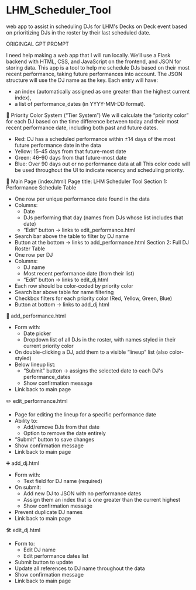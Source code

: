 # LHM_Scheduler_Tool
web app to assist in scheduling DJs for LHM's Decks on Deck event based on prioritizing DJs in the roster by their last scheduled date.


ORIGINGAL GPT PROMPT

I need help making a web app that I will run locally. We’ll use a Flask backend with HTML, CSS, and JavaScript on the frontend, and JSON for storing data.
This app is a tool to help me schedule DJs based on their most recent performance, taking future performances into account.
The JSON structure will use the DJ name as the key. Each entry will have:
* an index (automatically assigned as one greater than the highest current index),
* a list of performance_dates (in YYYY-MM-DD format).

🎨 Priority Color System (“Tier System”)
We will calculate the “priority color” for each DJ based on the time difference between today and their most recent performance date, including both past and future dates.
* Red: DJ has a scheduled performance within ±14 days of the most future performance date in the data
* Yellow: 15–45 days from that future-most date
* Green: 46–90 days from that future-most date
* Blue: Over 90 days out or no performance data at all
This color code will be used throughout the UI to indicate recency and scheduling priority.

🧭 Main Page (index.html)
Page title: LHM Scheduler Tool
Section 1: Performance Schedule Table
* One row per unique performance date found in the data
* Columns:
    * Date
    * DJs performing that day (names from DJs whose list includes that date)
    * “Edit” button → links to edit_performance.html
* Search bar above the table to filter by DJ name
* Button at the bottom → links to add_performance.html
Section 2: Full DJ Roster Table
* One row per DJ
* Columns:
    * DJ name
    * Most recent performance date (from their list)
    * “Edit” button → links to edit_dj.html
* Each row should be color-coded by priority color
* Search bar above table for name filtering
* Checkbox filters for each priority color (Red, Yellow, Green, Blue)
* Button at bottom → links to add_dj.html

🧾 add_performance.html
* Form with:
    * Date picker
    * Dropdown list of all DJs in the roster, with names styled in their current priority color
* On double-clicking a DJ, add them to a visible “lineup” list (also color-styled)
* Below lineup list:
    * “Submit” button → assigns the selected date to each DJ's performance_dates
    * Show confirmation message
* Link back to main page

✏️ edit_performance.html
* Page for editing the lineup for a specific performance date
* Ability to:
    * Add/remove DJs from that date
    * Option to remove the date entirely
* “Submit” button to save changes
* Show confirmation message
* Link back to main page

➕ add_dj.html
* Form with:
    * Text field for DJ name (required)
* On submit:
    * Add new DJ to JSON with no performance dates
    * Assign them an index that is one greater than the current highest
    * Show confirmation message
* Prevent duplicate DJ names
* Link back to main page

🛠 edit_dj.html
* Form to:
    * Edit DJ name
    * Edit performance dates list
* Submit button to update
* Update all references to DJ name throughout the data
* Show confirmation message
* Link back to main page
